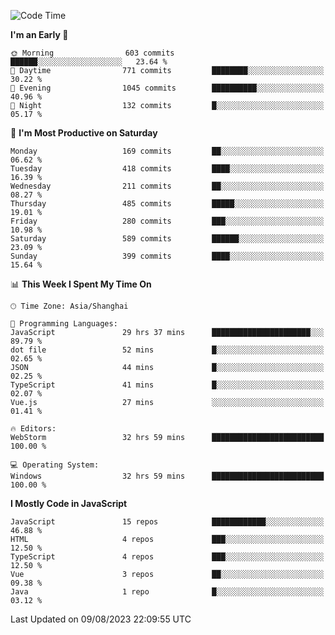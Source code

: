 <!--START_SECTION:waka-->
![Code Time](http://img.shields.io/badge/Code%20Time-2%2C564%20hrs%208%20mins-blue)

**I'm an Early 🐤** 

```text
🌞 Morning                603 commits         ██████░░░░░░░░░░░░░░░░░░░   23.64 % 
🌆 Daytime                771 commits         ████████░░░░░░░░░░░░░░░░░   30.22 % 
🌃 Evening                1045 commits        ██████████░░░░░░░░░░░░░░░   40.96 % 
🌙 Night                  132 commits         █░░░░░░░░░░░░░░░░░░░░░░░░   05.17 % 
```
📅 **I'm Most Productive on Saturday** 

```text
Monday                   169 commits         ██░░░░░░░░░░░░░░░░░░░░░░░   06.62 % 
Tuesday                  418 commits         ████░░░░░░░░░░░░░░░░░░░░░   16.39 % 
Wednesday                211 commits         ██░░░░░░░░░░░░░░░░░░░░░░░   08.27 % 
Thursday                 485 commits         █████░░░░░░░░░░░░░░░░░░░░   19.01 % 
Friday                   280 commits         ███░░░░░░░░░░░░░░░░░░░░░░   10.98 % 
Saturday                 589 commits         ██████░░░░░░░░░░░░░░░░░░░   23.09 % 
Sunday                   399 commits         ████░░░░░░░░░░░░░░░░░░░░░   15.64 % 
```


📊 **This Week I Spent My Time On** 

```text
🕑︎ Time Zone: Asia/Shanghai

💬 Programming Languages: 
JavaScript               29 hrs 37 mins      ██████████████████████░░░   89.79 % 
dot file                 52 mins             █░░░░░░░░░░░░░░░░░░░░░░░░   02.65 % 
JSON                     44 mins             █░░░░░░░░░░░░░░░░░░░░░░░░   02.25 % 
TypeScript               41 mins             █░░░░░░░░░░░░░░░░░░░░░░░░   02.07 % 
Vue.js                   27 mins             ░░░░░░░░░░░░░░░░░░░░░░░░░   01.41 % 

🔥 Editors: 
WebStorm                 32 hrs 59 mins      █████████████████████████   100.00 % 

💻 Operating System: 
Windows                  32 hrs 59 mins      █████████████████████████   100.00 % 
```

**I Mostly Code in JavaScript** 

```text
JavaScript               15 repos            ████████████░░░░░░░░░░░░░   46.88 % 
HTML                     4 repos             ███░░░░░░░░░░░░░░░░░░░░░░   12.50 % 
TypeScript               4 repos             ███░░░░░░░░░░░░░░░░░░░░░░   12.50 % 
Vue                      3 repos             ██░░░░░░░░░░░░░░░░░░░░░░░   09.38 % 
Java                     1 repo              █░░░░░░░░░░░░░░░░░░░░░░░░   03.12 % 
```




 Last Updated on 09/08/2023 22:09:55 UTC
<!--END_SECTION:waka-->

<!--
**likaiqiang/likaiqiang** is a ✨ _special_ ✨ repository because its `README.md` (this file) appears on your GitHub profile.

Here are some ideas to get you started:

- 🔭 I’m currently working on ...
- 🌱 I’m currently learning ...
- 👯 I’m looking to collaborate on ...
- 🤔 I’m looking for help with ...
- 💬 Ask me about ...
- 📫 How to reach me: ...
- 😄 Pronouns: ...
- ⚡ Fun fact: ...
-->
